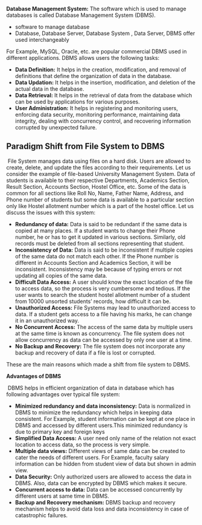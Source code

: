 


**Database Management System:** The software which is used to manage databases is called Database Management System (DBMS).

 - software to manage database
- Database, Database Server, Database System , Data Server, DBMS offer used interchangeably

For Example, MySQL, Oracle, etc. are popular commercial DBMS used in different applications. DBMS allows users the following tasks: 

-   **Data Definition:** It helps in the creation, modification, and removal of definitions that define the organization of data in the database. 
-   **Data Updation:** It helps in the insertion, modification, and deletion of the actual data in the database. 
-   **Data Retrieval:** It helps in the retrieval of data from the database which can be used by applications for various purposes. 
-   **User Administration:** It helps in registering and monitoring users, enforcing data security, monitoring performance, maintaining data integrity, dealing with concurrency control, and recovering information corrupted by unexpected failure.

## Paradigm Shift from File System to DBMS

 File System manages data using files on a hard disk. Users are allowed to create, delete, and update the files according to their requirements. Let us consider the example of file-based University Management System. Data of students is available to their respective Departments, Academics Section, Result Section, Accounts Section, Hostel Office, etc. Some of the data is common for all sections like Roll No, Name, Father Name, Address, and Phone number of students but some data is available to a particular section only like Hostel allotment number which is a part of the hostel office. Let us discuss the issues with this system:

-   **Redundancy of data:** Data is said to be redundant if the same data is copied at many places. If a student wants to change their Phone number, he or has to get it updated in various sections. Similarly, old records must be deleted from all sections representing that student.
-   **Inconsistency of Data:** Data is said to be inconsistent if multiple copies of the same data do not match each other. If the Phone number is different in Accounts Section and Academics Section, it will be inconsistent. Inconsistency may be because of typing errors or not updating all copies of the same data.
-   **Difficult Data Access:** A user should know the exact location of the file to access data, so the process is very cumbersome and tedious. If the user wants to search the student hostel allotment number of a student from 10000 unsorted students’ records, how difficult it can be.
-   **Unauthorized Access:** File Systems may lead to unauthorized access to data. If a student gets access to a file having his marks, he can change it in an unauthorized way.
-   **No Concurrent Access:** The access of the same data by multiple users at the same time is known as concurrency. The file system does not allow concurrency as data can be accessed by only one user at a time.
-   **No Backup and Recovery:** The file system does not incorporate any backup and recovery of data if a file is lost or corrupted.

These are the main reasons which made a shift from file system to DBMS.

**Advantages of DBMS**

 DBMS helps in efficient organization of data in database which has following advantages over typical file system:

-   **Minimized redundancy and data inconsistency:** Data is normalized in DBMS to minimize the redundancy which helps in keeping data consistent. For Example, student information can be kept at one place in DBMS and accessed by different users.This minimized redundancy is due to primary key and foreign keys
-   **Simplified Data Access:** A user need only name of the relation not exact location to access data, so the process is very simple.
-   **Multiple data views:** Different views of same data can be created to cater the needs of different users. For Example, faculty salary information can be hidden from student view of data but shown in admin view.
-   **Data Security:** Only authorized users are allowed to access the data in DBMS. Also, data can be encrypted by DBMS which makes it secure.
-   **Concurrent access to data:** Data can be accessed concurrently by different users at same time in DBMS.
-   **Backup and Recovery mechanism:** DBMS backup and recovery mechanism helps to avoid data loss and data inconsistency in case of catastrophic failures.